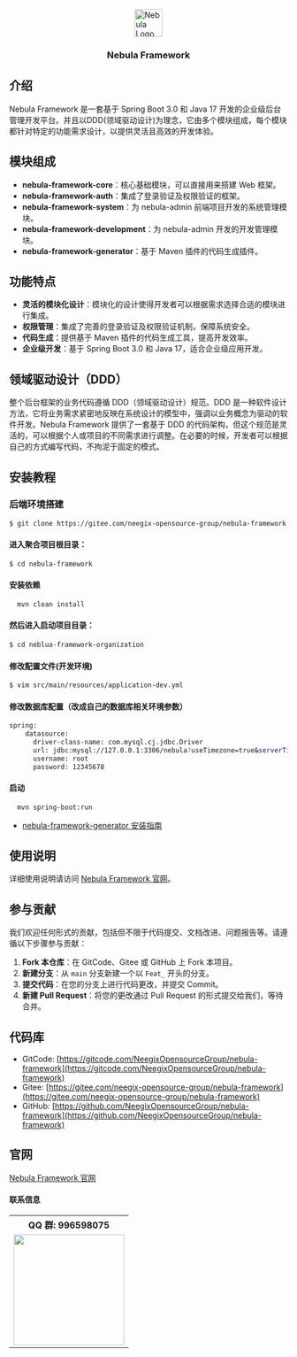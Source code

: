 <div style="display: flex; justify-content: center;">
    <img src="https://nebula.neegix.com/nebula.svg" alt="Nebula Logo" width="50" height="50" />
</div>
<h3 style="text-align: center;">
  Nebula Framework
</h3>


## 介绍

Nebula Framework 是一套基于 Spring Boot 3.0 和 Java 17 开发的企业级后台管理开发平台。并且以DDD(领域驱动设计)为理念，它由多个模块组成，每个模块都针对特定的功能需求设计，以提供灵活且高效的开发体验。

## 模块组成

- **nebula-framework-core**：核心基础模块，可以直接用来搭建 Web 框架。
- **nebula-framework-auth**：集成了登录验证及权限验证的框架。
- **nebula-framework-system**：为 nebula-admin 前端项目开发的系统管理模块。
- **nebula-framework-development**：为 nebula-admin 开发的开发管理模块。
- **nebula-framework-generator**：基于 Maven 插件的代码生成插件。

## 功能特点

- **灵活的模块化设计**：模块化的设计使得开发者可以根据需求选择合适的模块进行集成。
- **权限管理**：集成了完善的登录验证及权限验证机制，保障系统安全。
- **代码生成**：提供基于 Maven 插件的代码生成工具，提高开发效率。
- **企业级开发**：基于 Spring Boot 3.0 和 Java 17，适合企业级应用开发。

## 领域驱动设计（DDD）

整个后台框架的业务代码遵循 DDD（领域驱动设计）规范。DDD 是一种软件设计方法，它将业务需求紧密地反映在系统设计的模型中，强调以业务概念为驱动的软件开发。Nebula Framework 提供了一套基于 DDD 的代码架构，但这个规范是灵活的，可以根据个人或项目的不同需求进行调整。在必要的时候，开发者可以根据自己的方式编写代码，不拘泥于固定的模式。

## 安装教程
### 后端环境搭建

```bash
$ git clone https://gitee.com/neegix-opensource-group/nebula-framework
```

#### 进入聚合项目根目录：
```bash
$ cd nebula-framework
```



#### 安装依赖

```bash
  mvn clean install
```

#### 然后进入启动项目目录：
```bash
$ cd neblua-framework-organization
```

#### 修改配置文件(**开发环境**)
```bash
$ vim src/main/resources/application-dev.yml
```

#### 修改数据库配置（改成自己的数据库相关环境参数）
```bash
spring:
    datasource:
      driver-class-name: com.mysql.cj.jdbc.Driver
      url: jdbc:mysql://127.0.0.1:3306/nebula?useTimezone=true&serverTimezone=UTC&useSSL=false&allowPublicKeyRetrieval=true
      username: root
      password: 12345678
```

#### 启动
```bash
  mvn spring-boot:run
```

- [nebula-framework-generator 安装指南](https://nebula.neegix.com/nebula/nebula-framework/nebula-framework-generator/)

## 使用说明

详细使用说明请访问 [Nebula Framework 官网](https://nebula.neegix.com)。

## 参与贡献

我们欢迎任何形式的贡献，包括但不限于代码提交、文档改进、问题报告等。请遵循以下步骤参与贡献：

1. **Fork 本仓库**：在 GitCode、Gitee 或 GitHub 上 Fork 本项目。
2. **新建分支**：从 `main` 分支新建一个以 `Feat_` 开头的分支。
3. **提交代码**：在您的分支上进行代码更改，并提交 Commit。
4. **新建 Pull Request**：将您的更改通过 Pull Request 的形式提交给我们，等待合并。

## 代码库

- GitCode: [https://gitcode.com/NeegixOpensourceGroup/nebula-framework](https://gitcode.com/NeegixOpensourceGroup/nebula-framework)
- Gitee: [https://gitee.com/neegix-opensource-group/nebula-framework](https://gitee.com/neegix-opensource-group/nebula-framework)
- GitHub: [https://github.com/NeegixOpensourceGroup/nebula-framework](https://github.com/NeegixOpensourceGroup/nebula-framework)

## 官网

[Nebula Framework 官网](https://nebula.neegix.com)

#### 联系信息

<table>
  <tr>
    <th>QQ 群: 996598075</th>

[//]: # (    <th>Discord: <a href="https://discord.gg/WrP5J9Ea7z">https://discord.gg/WrP5J9Ea7z</a></th>)
  </tr>
  <tr>
    <td><img src="https://neegix.com/img/qq_qrcode.jpg" width="200" /></td>

[//]: # (    <td align=center><img src="https://gitee.com/kushu001/pic-go-images/raw/master/images/httpsdiscord.ggWrP5J9Ea7z.png" width="200" /></td>)
  </tr>
</table>